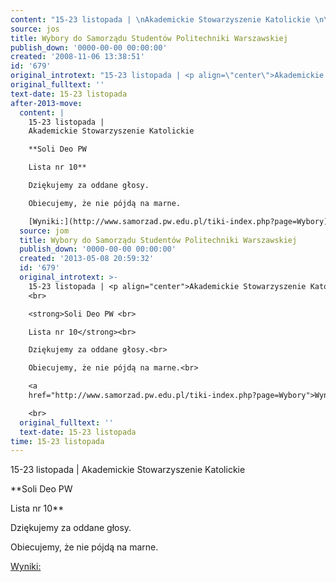 ```yaml
---
content: "15-23 listopada | \nAkademickie Stowarzyszenie Katolickie \n\n**Soli Deo PW \n\nLista nr 10**\n\nDziękujemy za oddane głosy.\n\nObiecujemy, że nie pójdą na marne.\n\n[Wyniki:](http://www.samorzad.pw.edu.pl/tiki-index.php?page=Wybory)\n\n\n<!--CONTENT FROM OLD SERVER (jos before 2013): 15-23 listopada | \nAkademickie Stowarzyszenie Katolickie \n\r\n**Soli Deo PW \n\r\nLista nr 10**\n\r\nDziękujemy za oddane głosy.\n\r\nObiecujemy, że nie pójdą na marne.\n\r\n[Wyniki:](http://www.samorzad.pw.edu.pl/tiki-index.php?page=Wybory)\n\r\n\n\r\n         \n-->"
source: jos
title: Wybory do Samorządu Studentów Politechniki Warszawskiej
publish_down: '0000-00-00 00:00:00'
created: '2008-11-06 13:38:51'
id: '679'
original_introtext: "15-23 listopada | <p align=\"center\">Akademickie Stowarzyszenie Katolickie <br>\r\n<strong>Soli Deo PW <br>\r\nLista nr 10</strong><br>\r\nDziękujemy za oddane głosy.<br>\r\nObiecujemy, że nie pójdą na marne.<br>\r\n<a href=\"http://www.samorzad.pw.edu.pl/tiki-index.php?page=Wybory\">Wyniki:</a><br>\r\n<br>\r\n         "
original_fulltext: ''
text-date: 15-23 listopada
after-2013-move:
  content: |
    15-23 listopada | 
    Akademickie Stowarzyszenie Katolickie 

    **Soli Deo PW 

    Lista nr 10**

    Dziękujemy za oddane głosy.

    Obiecujemy, że nie pójdą na marne.

    [Wyniki:](http://www.samorzad.pw.edu.pl/tiki-index.php?page=Wybory)
  source: jom
  title: Wybory do Samorządu Studentów Politechniki Warszawskiej
  publish_down: '0000-00-00 00:00:00'
  created: '2013-05-08 20:59:32'
  id: '679'
  original_introtext: >-
    15-23 listopada | <p align="center">Akademickie Stowarzyszenie Katolickie
    <br>

    <strong>Soli Deo PW <br>

    Lista nr 10</strong><br>

    Dziękujemy za oddane głosy.<br>

    Obiecujemy, że nie pójdą na marne.<br>

    <a
    href="http://www.samorzad.pw.edu.pl/tiki-index.php?page=Wybory">Wyniki:</a><br>

    <br>
  original_fulltext: ''
  text-date: 15-23 listopada
time: 15-23 listopada
---
```

15-23 listopada | 
Akademickie Stowarzyszenie Katolickie 

**Soli Deo PW 

Lista nr 10**

Dziękujemy za oddane głosy.

Obiecujemy, że nie pójdą na marne.

[Wyniki:](http://www.samorzad.pw.edu.pl/tiki-index.php?page=Wybory)


<!--CONTENT FROM OLD SERVER (jos before 2013): 15-23 listopada | 
Akademickie Stowarzyszenie Katolickie 

**Soli Deo PW 

Lista nr 10**

Dziękujemy za oddane głosy.

Obiecujemy, że nie pójdą na marne.

[Wyniki:](http://www.samorzad.pw.edu.pl/tiki-index.php?page=Wybory)



         
-->

<!--{{json:{"created_date":"2008-11-06 13:38:51","publish_down":"0000-00-00 00:00:00","id":"679"}}}-->